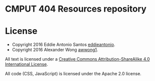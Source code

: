 # CMPUT 404 Resources repository

# License

 - Copyright 2016 Eddie Antonio Santos [eddieantonio](https://github.com/eddieantonio/).
 - Copyright 2016 Alexander Wong [awwong1](https://github.com/awwong1).

All text is licensed under a [Creative Commons Attribution-ShareAlike
4.0 International License][CC-BY-SA-4.0].

[CC-BY-SA-4.0]: http://creativecommons.org/licenses/by-sa/4.0/

All code (CSS, JavaScript) is licensed under the Apache 2.0 license.

